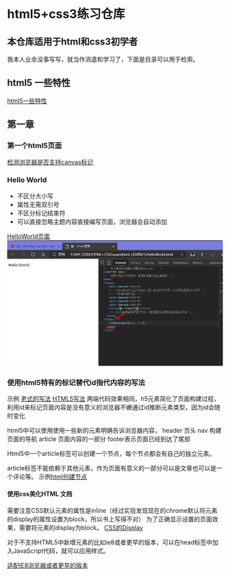 # html5+css3练习仓库


## 本仓库适用于html和css3初学者

我本人业余没事写写，就当作消遣和学习了，下面是目录可以用于检索。

##  html5 一些特性

[html5一些特性](./0/fitstPage.html)

##  第一章
### 第一个html5页面
[检测浏览器是否支持canvas标记](./1/CanvasBroswerTest.html)
### Hello World
- 不区分大小写
- 属性无需双引号
- 不区分标记结束符
- 可以直接忽略主题内容直接编写页面，浏览器会自动添加

[HelloWorld页面](./1/HelloWorld.html)
![浏览器调试信息](./1/html会自动添加html%20head%20body标记.png)

### 使用html5特有的标记替代id指代内容的写法
示例
[老式的写法](./1/老式的divID写法.html)
[HTML5写法](./1/使用html5元素书写的更加明确的页面写法.html)
两端代码效果相同，h5元素简化了页面构建过程，利用id来标记页面内容是没有意义的浏览器不嫩通过id推断元素类型，因为id会随时变化

html5中可以使用使用一些新的元素明确告诉浏览器内容，
header 页头   nav 构建页面的导航 article 页面内容的一部分 footer表示页面已经到达了尾部


Html5中一个article标签可以创建一个节点，每个节点都会有自己的独立元素。

article标签不能依赖于其他元素，作为页面有意义的一部分可以是文章也可以是一个评论等。
示例[html创建节点](./1/使用html5元素书写的更加明确的页面写法.html)

#### 使用css美化HTML 文档

需要注意CSS默认元素的属性是inline（经过实验发现现在的chrome默认将元素的display的属性设置为block，所以书上写得不对） 为了正确显示设置的页面效果，需要将元素的display为block。
[CSS的Display](./1/display需要使用设置为block.html)


对于不支持HTML5中新增元素的比如ie8或者更早的版本，可以在head标签中加入JavaScript代码，就可以应用样式。

[适配IE8浏览器或者更早的版本](./1/IE8或者更早的版本.html)
